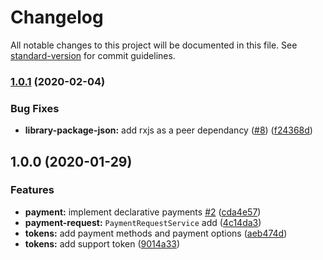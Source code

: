 # Changelog

All notable changes to this project will be documented in this file. See [standard-version](https://github.com/conventional-changelog/standard-version) for commit guidelines.

### [1.0.1](https://github.com/ng-web-apis/payment-request/compare/v1.0.0...v1.0.1) (2020-02-04)


### Bug Fixes

* **library-package-json:** add rxjs as a peer dependancy ([#8](https://github.com/ng-web-apis/payment-request/issues/8)) ([f24368d](https://github.com/ng-web-apis/payment-request/commit/f24368d))

## 1.0.0 (2020-01-29)

### Features

-   **payment:** implement declarative payments [#2](https://github.com/ng-web-apis/payment-request/issues/2) ([cda4e57](https://github.com/ng-web-apis/payment-request/commit/cda4e57))
-   **payment-request:** `PaymentRequestService` add ([4c14da3](https://github.com/ng-web-apis/payment-request/commit/4c14da3))
-   **tokens:** add payment methods and payment options ([aeb474d](https://github.com/ng-web-apis/payment-request/commit/aeb474d))
-   **tokens:** add support token ([9014a33](https://github.com/ng-web-apis/payment-request/commit/9014a33))
